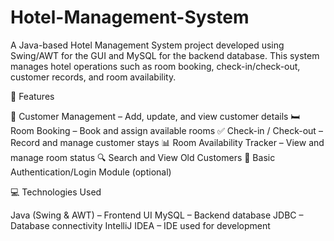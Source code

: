 # Hotel-Management-System
A Java-based Hotel Management System project developed using Swing/AWT for the GUI and MySQL for the backend database. This system manages hotel operations such as room booking, check-in/check-out, customer records, and room availability.

📌 Features

🧾 Customer Management – Add, update, and view customer details
🛏️ Room Booking – Book and assign available rooms
✅ Check-in / Check-out – Record and manage customer stays
📊 Room Availability Tracker – View and manage room status
🔍 Search and View Old Customers
🔐 Basic Authentication/Login Module (optional)


💻 Technologies Used

Java (Swing & AWT) – Frontend UI
MySQL – Backend database
JDBC – Database connectivity
IntelliJ IDEA – IDE used for development
